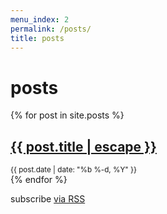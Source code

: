 ```yaml
---
menu_index: 2
permalink: /posts/
title: posts
---
```


# posts

{% for post in site.posts %}

<div>
  <h2><a class="post-link" href="{{ post.url | absolute_url }}">
    {{ post.title | escape }}
  </a></h2>
  <small class="post-meta">
    {{ post.date | date: "%b %-d, %Y" }}
  </small>
</div>
{% endfor %}
<p>
  subscribe <a class="rss-link" href="{{ "/feed.xml" | absolute_url }}">via RSS</a>
</p>
